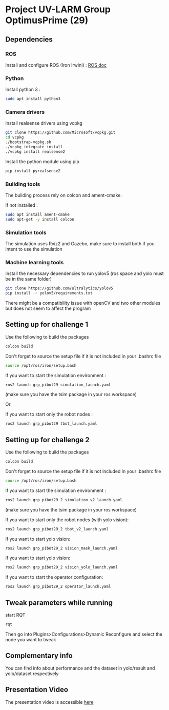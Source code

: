 # Project UV-LARM Group OptimusPrime (29)

## Dependencies

### ROS

Install and configure ROS (Iron Irwini) : [ROS doc](https://docs.ros.org/en/iron/Tutorials/Beginner-CLI-Tools/Configuring-ROS2-Environment.html)

### Python

Install python 3 : 
```bash
sudo apt install python3
```

### Camera drivers

Install realsense drivers using vcpkg
```bash
git clone https://github.com/Microsoft/vcpkg.git
cd vcpkg
./bootstrap-vcpkg.sh
./vcpkg integrate install
./vcpkg install realsense2
```

Install the python module using pip
```bash
pip install pyrealsense2
```

### Building tools

The building process rely on colcon and ament-cmake.

If not installed :
```bash
sudo apt install ament-cmake
sudo apt-get -y install colcon
```

### Simulation tools

The simulation uses Rviz2 and Gazebo, make sure to install both if you intent to use the simulation

### Machine learning tools

Install the necessary dependencies to run yolov5 (ros space and yolo must be in the same folder)
```bash
git clone https://github.com/ultralytics/yolov5
pip install -r yolov5/requirements.txt
```
There might be a compatibility issue with openCV and two other modules but does not seem to affect the program

## Setting up for challenge 1

Use the following to build the packages
```bash
colcon build
```

Don't forget to source the setup file if it is not included in your .bashrc file
```bash
source /opt/ros/iron/setup.bash
```

If you want to start the simulation environment :
```bash
ros2 launch grp_pibot29 simulation_launch.yaml
```
(make sure you have the tsim package in your ros workspace)

Or

If you want to start only the robot nodes :
```bash
ros2 launch grp_pibot29 tbot_launch.yaml
```

## Setting up for challenge 2

Use the following to build the packages
```bash
colcon build
```

Don't forget to source the setup file if it is not included in your .bashrc file
```bash
source /opt/ros/iron/setup.bash
```

If you want to start the simulation environment :
```bash
ros2 launch grp_pibot29_2 simulation_v2_launch.yaml
```
(make sure you have the tsim package in your ros workspace)

If you want to start only the robot nodes (with yolo vision):
```bash
ros2 launch grp_pibot29_2 tbot_v2_launch.yaml
```

If you want to start yolo vision:
```bash
ros2 launch grp_pibot29_2 vision_mask_launch.yaml
```

If you want to start yolo vision:
```bash
ros2 launch grp_pibot29_2 vision_yolo_launch.yaml
```

If you want to start the operator configuration:
```bash
ros2 launch grp_pibot29_2 operator_launch.yaml
```

## Tweak parameters while running

start RQT
```bash
rqt
```

Then go into Plugins>Configurations>Dynamic Reconfigure and select the node you want to tweak

## Complementary info

You can find info about performance and the dataset in yolo/result and yolo/dataset respectively

## Presentation Video

The presentation video is accessible [here](https://www.youtube.com/watch?v=OF9wqNHIaPA)
